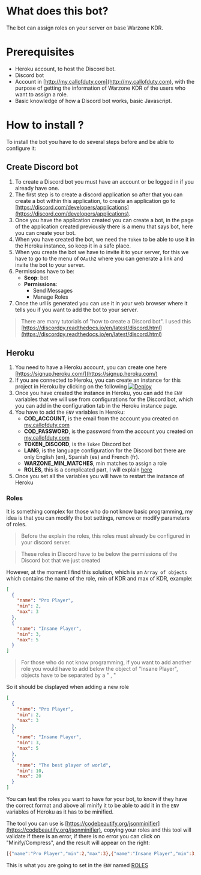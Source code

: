 # What does this bot?

The bot can assign roles on your server on base Warzone KDR.

# Prerequisites

- Heroku account, to host the Discord bot.
- Discord bot
- Account in [http://my.callofduty.com](http://my.callofduty.com), with the purpose of getting the information of Warzone KDR of the users who want to assign a role.
- Basic knowledge of how a Discord bot works, basic Javascript.

# How to install ?

To install the bot you have to do several steps before and be able to configure it:

## Create Discord bot

1. To create a Discord bot you must have an account or be logged in if you already have one.
2. The first step is to create a discord application so after that you can create a bot within this application, to create an application go to [https://discord.com/developers/applications](https://discord.com/developers/applications).
3. Once you have the application created you can create a bot, in the page of the application created previously there is a menu that says bot, here you can create your bot.
4. When you have created the bot, we need the `Token` to be able to use it in the Heroku instance, so keep it in a safe place.
5. When you create the bot we have to invite it to your server, for this we have to go to the menu of `OAuth2` where you can generate a link and invite the bot to your server.
6. Permissions have to be:
   - **Scop**: bot
   - **Permissions**:
     - Send Messages
     - Manage Roles
7. Once the url is generated you can use it in your web browser where it tells you if you want to add the bot to your server.

> There are many tutorials of "how to create a Discord bot". I used this [https://discordpy.readthedocs.io/en/latest/discord.html](https://discordpy.readthedocs.io/en/latest/discord.html)

## Heroku

1. You need to have a Heroku account, you can create one here [https://signup.heroku.com/](https://signup.heroku.com/)
2. If you are connected to Heroku, you can create an instance for this project in Heroku by clicking on the following
   [![Deploy](https://www.herokucdn.com/deploy/button.svg)](https://heroku.com/deploy?template=https://github.com/luisramirez-m/warzone-discord-bot/tree/master)
3. Once you have created the instance in Heroku, you can add the `ENV` variables that we will use from configurations for the Discord bot, which you can add in the configuration tab in the Heroku instance page.
4. You have to add the `ENV` variables in Heroku:
   - **COD_ACCOUNT**, is the email from the account you created on [my.callofduty.com](my.callofduty.com)
   - **COD_PASSWORD**, is the password from the account you created on [my.callofduty.com](my.callofduty.com)
   - **TOKEN_DISCORD**, is the `Token` Discord bot
   - **LANG**, is the language configuration for the Discord bot there are only English (en), Spanish (es) and French (fr).
   - **WARZONE_MIN_MATCHES**, min matches to assign a role
   - **ROLES**, this is a complicated part, I will explain [here](#roles)
5. Once you set all the variables you will have to restart the instance of Heroku

### Roles

It is something complex for those who do not know basic programming, my idea is that you can modify the bot settings, remove or modify parameters of roles.

> Before the explain the roles, this roles must already be configured in your discord server.

> These roles in Discord have to be below the permissions of the Discord bot that we just created 

However, at the moment I find this solution, which is an `Array of objects` which contains the name of the role, min of KDR and max of KDR, example:

```json
[
  {
    "name": "Pro Player",
    "min": 2,
    "max": 3
  },
  {
    "name": "Insane Player",
    "min": 3,
    "max": 5
  }
]
```

> For those who do not know programming, if you want to add another role you would have to add below the object of "Insane Player", objects have to be separated by a " , "

So it should be displayed when adding a new role

```json
[
  {
    "name": "Pro Player",
    "min": 2,
    "max": 3
  },
  {
    "name": "Insane Player",
    "min": 3,
    "max": 5
  },
  {
    "name": "The best player of world",
    "min": 10,
    "max": 20
  }
]
```

You can test the roles you want to have for your bot, to know if they have the correct format and above all minify it to be able to add it in the `ENV` variables of Heroku as it has to be minified.

The tool you can use is [https://codebeautify.org/jsonminifier](https://codebeautify.org/jsonminifier), copying your roles and this tool will validate if there is an error, if there is no error you can click on "Minify/Compress", and the result will appear on the right:

```bash
[{"name":"Pro Player","min":2,"max":3},{"name":"Insane Player","min":3,"max":5},{"name":"The best player of world","min":10,"max":20}]
```

This is what you are going to set in the `ENV` named [ROLES](#heroku)
